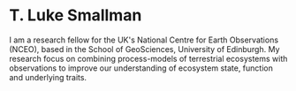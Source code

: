 # T. Luke Smallman

I am a research fellow for the UK's National Centre for Earth Observations (NCEO), based in the School of GeoSciences, University of Edinburgh.
My research focus on combining process-models of terrestrial ecosystems with observations to improve our understanding of ecosystem state, function and underlying traits.

# 
